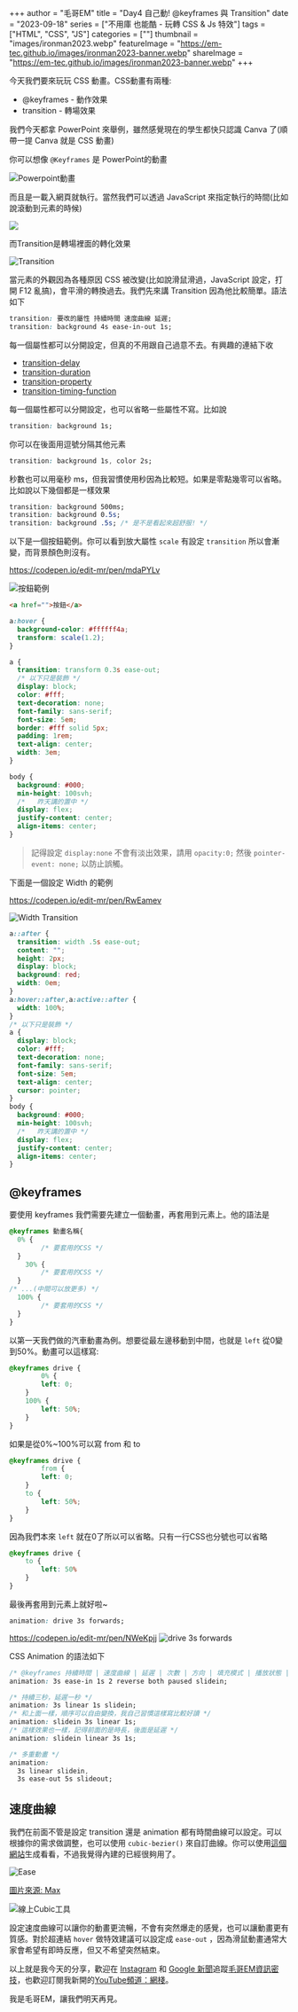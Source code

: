 +++
author = "毛哥EM"
title = "Day4 自己動! @keyframes 與 Transition"
date = "2023-09-18"
series = ["不用庫 也能酷 - 玩轉 CSS & Js 特效"]
tags = ["HTML", "CSS", "JS"]
categories = [""]
thumbnail = "images/ironman2023.webp"
featureImage = "https://em-tec.github.io/images/ironman2023-banner.webp"
shareImage = "https://em-tec.github.io/images/ironman2023-banner.webp"
+++

今天我們要來玩玩 CSS 動畫。CSS動畫有兩種:

- @keyframes - 動作效果
- transition - 轉場效果

我們今天都拿 PowerPoint 來舉例，雖然感覺現在的學生都快只認識 Canva 了(順帶一提 Canva 就是 CSS 動畫)

你可以想像 `@Keyframes` 是 PowerPoint的動畫

![Powerpoint動畫](https://em-tec.github.io/post/2023ironman-4/ppt.webp)

而且是一載入網頁就執行。當然我們可以透過 JavaScript 來指定執行的時間(比如說滾動到元素的時候)

![](https://em-tec.github.io/post/2023ironman-4/start.webp)

而Transition是轉場裡面的轉化效果

![Transition](https://em-tec.github.io/post/2023ironman-4/transition.webp)

當元素的外觀因為各種原因 CSS 被改變(比如說滑鼠滑過，JavaScript 設定，打開 F12 亂搞)，會平滑的轉換過去。我們先來講 Transition 因為他比較簡單。語法如下

```css
transition: 要改的屬性 持續時間 速度曲線 延遲;
transition: background 4s ease-in-out 1s;
```

每一個屬性都可以分開設定，但真的不用跟自己過意不去。有興趣的連結下收

- [transition-delay](https://developer.mozilla.org/en-US/docs/Web/CSS/transition-delay)
- [transition-duration](https://developer.mozilla.org/en-US/docs/Web/CSS/transition-duration)
- [transition-property](https://developer.mozilla.org/en-US/docs/Web/CSS/transition-property)
- [transition-timing-function](https://developer.mozilla.org/en-US/docs/Web/CSS/transition-timing-function)

每一個屬性都可以分開設定，也可以省略一些屬性不寫。比如說

```css
transition: background 1s;
```

你可以在後面用逗號分隔其他元素

```css
transition: background 1s, color 2s;
```

秒數也可以用毫秒 ms，但我習慣使用秒因為比較短。如果是零點幾零可以省略。比如說以下幾個都是一樣效果

```css
transition: background 500ms;
transition: background 0.5s;
transition: background .5s; /* 是不是看起來超舒服! */
```

以下是一個按鈕範例。你可以看到放大屬性 `scale` 有設定 `transition` 所以會漸變，而背景顏色則沒有。

https://codepen.io/edit-mr/pen/mdaPYLv

![按鈕範例](https://em-tec.github.io/post/2023ironman-4/button.webp)

```html
<a href="">按鈕</a>
```
```css
a:hover {
  background-color: #ffffff4a;
  transform: scale(1.2);
}

a {
  transition: transform 0.3s ease-out;
  /* 以下只是裝飾 */
  display: block;
  color: #fff;
  text-decoration: none;
  font-family: sans-serif;
  font-size: 5em;
  border: #fff solid 5px;
  padding: 1rem;
  text-align: center;
  width: 3em;
}

body {
  background: #000;
  min-height: 100svh;
  /*   昨天講的置中 */
  display: flex;
  justify-content: center;
  align-items: center;
}

```
> 記得設定 `display:none` 不會有淡出效果，請用 `opacity:0;` 然後 `pointer-event: none;` 以防止誤觸。
> 

下面是一個設定 Width 的範例

https://codepen.io/edit-mr/pen/RwEamev

![Width Transition](https://em-tec.github.io/post/2023ironman-4/width.gif)

```css
a::after {
  transition: width .5s ease-out;
  content: "";
  height: 2px;
  display: block;
  background: red;
  width: 0em;
}
a:hover::after,a:active::after {
  width: 100%;
}
/* 以下只是裝飾 */
a {
  display: block;
  color: #fff;
  text-decoration: none;
  font-family: sans-serif;
  font-size: 5em;
  text-align: center;
  cursor: pointer;
}
body {
  background: #000;
  min-height: 100svh;
  /*   昨天講的置中 */
  display: flex;
  justify-content: center;
  align-items: center;
}
```
## @keyframes

要使用 keyframes 我們需要先建立一個動畫，再套用到元素上。他的語法是

```css
@keyframes 動畫名稱{
  0% {
		/* 要套用的CSS */
  }
	30% {
		/* 要套用的CSS */
  }
/* ...(中間可以放更多) */
  100% {
		/* 要套用的CSS */
  }
}
```

以第一天我們做的汽車動畫為例。想要從最左邊移動到中間，也就是 `left` 從0變到50%。動畫可以這樣寫:

```css
@keyframes drive {
		0% {
        left: 0;
    }
    100% {
        left: 50%;
    }
}
```

如果是從0%~100%可以寫 from 和 to

```css
@keyframes drive {
		from {
        left: 0;
    }
    to {
        left: 50%;
    }
}
```

因為我們本來 `left` 就在0了所以可以省略。只有一行CSS也分號也可以省略

```css
@keyframes drive {
    to {
        left: 50%
    }
}
```

最後再套用到元素上就好啦~

```css
animation: drive 3s forwards;
```

https://codepen.io/edit-mr/pen/NWeKpjj
![drive 3s forwards](https://em-tec.github.io/post/2023ironman-4/car.gif)

CSS Animation 的語法如下

```css
/* @keyframes 持續時間 | 速度曲線 | 延遲 | 次數 | 方向 | 填充模式 | 播放狀態 | 名稱 */
animation: 3s ease-in 1s 2 reverse both paused slidein;

/* 持續三秒，延遲一秒 */
animation: 3s linear 1s slidein;
/* 和上面一樣，順序可以自由變換，我自己習慣這樣寫比較好讀 */
animation: slidein 3s linear 1s;
/* 這樣效果也一樣，記得前面的是時長，後面是延遲 */
animation: slidein linear 3s 1s;

/* 多重動畫 */
animation:
  3s linear slidein,
  3s ease-out 5s slideout;
```

## 速度曲線

我們在前面不管是設定 transition 還是 animation 都有時間曲線可以設定。可以根據你的需求做調整，也可以使用 `cubic-bezier()` 來自訂曲線。你可以使用[這個網站](https://cubic-bezier.com/)生成看看，不過我覺得內建的已經很夠用了。

![Ease](https://em-tec.github.io/post/2023ironman-4/ease.webp)

[圖片來源: Max](https://www.programonaut.com/css-animations-learn-how-to-create-cool-animations-quickly/)

![線上Cubic工具](https://em-tec.github.io/post/2023ironman-4/cubic.webp)

設定速度曲線可以讓你的動畫更流暢，不會有突然爆走的感覺，也可以讓動畫更有質感。對於超連結 `hover` 做特效建議可以設定成 `ease-out` ，因為滑鼠動畫通常大家會希望有即時反應，但又不希望突然結束。

以上就是我今天的分享，歡迎在 [Instagram](https://www.instagram.com/em.tec.blog) 和 [Google 新聞](https://news.google.com/publications/CAAqBwgKMKXLvgswsubVAw?ceid=TW:zh-Hant&oc=3)追蹤[毛哥EM資訊密技](https://em-tec.github.io/)，也歡迎訂閱我新開的[YouTube頻道：網棧](https://www.youtube.com/@webpallet)。

我是毛哥EM，讓我們明天再見。